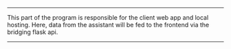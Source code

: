 




**************************************

This part of the program is responsible 
for the client web app and local hosting.
Here, data from the assistant will be fed
to the frontend via the bridging flask api.

**************************************